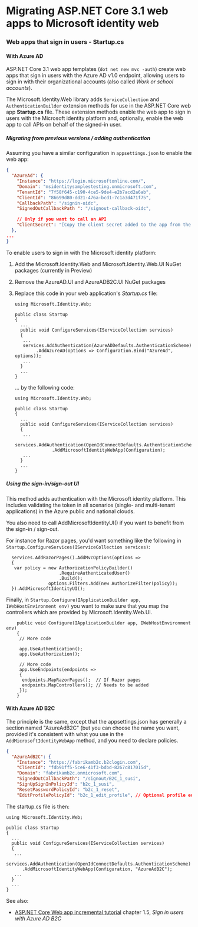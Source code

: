# Migrating ASP.NET Core 3.1 web apps to Microsoft identity web


### Web apps that sign in users - Startup.cs

#### With Azure AD

ASP.NET Core 3.1 web app templates (`dot net new mvc -auth`) create web apps that sign in users with the Azure AD v1.0 endpoint, allowing users to sign in with their organizational accounts (also called *Work or school accounts*).

The Microsoft.Identity.Web library adds `ServiceCollection` and `AuthenticationBuilder` extension methods for use in the ASP.NET Core web app **Startup.cs** file. These extension methods enable the web app to sign in users with the Microsoft identity platform and, optionally, enable the web app to call APIs on behalf of the signed-in user.


##### Migrating from previous versions / adding authentication
Assuming you have a similar configuration in `appsettings.json` to enable the web app:

```Json
{
  "AzureAd": {
    "Instance": "https://login.microsoftonline.com/",
    "Domain": "msidentitysamplestesting.onmicrosoft.com",
    "TenantId": "7f58f645-c190-4ce5-9de4-e2b7acd2a6ab",
    "ClientId": "86699d80-dd21-476a-bcd1-7c1a3d471f75",
    "CallbackPath": "/signin-oidc",
    "SignedOutCallbackPath ": "/signout-callback-oidc",

    // Only if you want to call an API
    "ClientSecret": "[Copy the client secret added to the app from the Azure portal]"
  },
...
}
```

To enable users to sign in with the Microsoft identity platform:

1. Add the Microsoft.Identity.Web and Microsoft.Identity.Web.UI NuGet packages (currently in Preview)
2. Remove the AzureAD.UI and AzureADB2C.UI NuGet packages
3. Replace this code in your web application's *Startup.cs* file:

   ```CSharp
   using Microsoft.Identity.Web;

   public class Startup
   {
     ...
     public void ConfigureServices(IServiceCollection services)
     {
      ...
      services.AddAuthentication(AzureADDefaults.AuthenticationScheme)
           .AddAzureAD(options => Configuration.Bind("AzureAd", options));
      ...
     }
     ...
   }
   ```

   ... by the following code:

   ```CSharp
   using Microsoft.Identity.Web;

   public class Startup
   {
     ...
     public void ConfigureServices(IServiceCollection services)
     {
      ...
         services.AddAuthentication(OpenIdConnectDefaults.AuthenticationScheme)
                 .AddMicrosoftIdentityWebApp(Configuration);
      ...
     }
     ...
   }

   ```

##### Using the sign-in/sign-out UI

   This method adds authentication with the Microsoft identity platform. This includes validating the token in all scenarios (single- and multi-tenant applications) in the Azure public and national clouds.


You also need to call AddMicrosoftIdentityUI() if you want to benefit from the sign-in / sign-out.

For instance for Razor pages, you'd want something like the following in `Startup.ConfigureServices(IServiceCollection services)`:

```CSharp
  services.AddRazorPages().AddMvcOptions(options =>
  {
   var policy = new AuthorizationPolicyBuilder()
                    .RequireAuthenticatedUser()
                    .Build();
                options.Filters.Add(new AuthorizeFilter(policy));
  }).AddMicrosoftIdentityUI();
```

Finally, in `Startup.Configure(IApplicationBuilder app, IWebHostEnvironment env)` you want to make sure that you map the controllers which are provided by Microsoft.Identity.Web.UI. 

```CSharp
    public void Configure(IApplicationBuilder app, IWebHostEnvironment env)
    {
     // More code

     app.UseAuthentication();
     app.UseAuthorization();

     // More code
     app.UseEndpoints(endpoints =>
     {
      endpoints.MapRazorPages();  // If Razor pages
      endpoints.MapControllers(); // Needs to be added
     });
    }
```

#### With Azure AD B2C

The principle is the same, except that the appsettings.json has generally a section named "AzureAdB2C" (but you can choose the name you want, provided it's consistent with what you use in the `AddMicrosoftIdentityWebApp` method, and you need to declare policies.

```json
{
  "AzureAdB2C": {
    "Instance": "https://fabrikamb2c.b2clogin.com",
    "ClientId": "fdb91ff5-5ce6-41f3-bdbd-8267c817015d",
    "Domain": "fabrikamb2c.onmicrosoft.com",
    "SignedOutCallbackPath": "/signout/B2C_1_susi",
    "SignUpSignInPolicyId": "b2c_1_susi",
    "ResetPasswordPolicyId": "b2c_1_reset",
    "EditProfilePolicyId": "b2c_1_edit_profile", // Optional profile editing policy
```

The startup.cs file is then:

```CSharp
using Microsoft.Identity.Web;

public class Startup
{
  ...
  public void ConfigureServices(IServiceCollection services)
  {
   ...
   services.AddAuthentication(OpenIdConnectDefaults.AuthenticationScheme)
      .AddMicrosoftIdentityWebApp(Configuration, "AzureAdB2C");
   ...
  }
  ...
}
```

See also:

- [ASP.NET Core Web app incremental tutorial](https://github.com/Azure-Samples/active-directory-aspnetcore-webapp-openidconnect-v2/tree/master/1-WebApp-OIDC/1-5-B2C) chapter 1.5, *Sign in users with Azure AD B2C*

